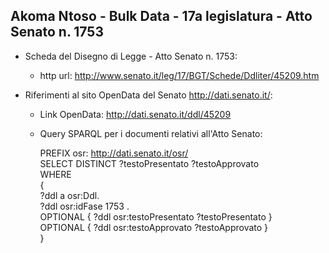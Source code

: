 ## Akoma Ntoso - Bulk Data - 17a legislatura - Atto Senato n. 1753 ##

* Scheda del Disegno di Legge - Atto Senato n. 1753:
	* http url: http://www.senato.it/leg/17/BGT/Schede/Ddliter/45209.htm

* Riferimenti al sito OpenData del Senato http://dati.senato.it/:
	* Link OpenData: http://dati.senato.it/ddl/45209
	* Query SPARQL per i documenti relativi all'Atto Senato:

        PREFIX osr: <http://dati.senato.it/osr/>  
		SELECT DISTINCT ?testoPresentato ?testoApprovato  
		WHERE  
		{  
		    ?ddl a osr:Ddl.  
		    ?ddl osr:idFase 1753 .  
		    OPTIONAL { ?ddl osr:testoPresentato ?testoPresentato }  
		    OPTIONAL { ?ddl osr:testoApprovato ?testoApprovato }  
		}
		